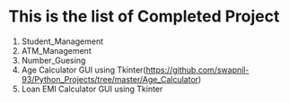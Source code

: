 # This is the list of Completed Project
1. Student_Management 
2. ATM_Management  
3. Number_Guesing
4. Age Calculator GUI using Tkinter(https://github.com/swapnil-93/Python_Projects/tree/master/Age_Calculator)
5. Loan EMI Calculator GUI using Tkinter
